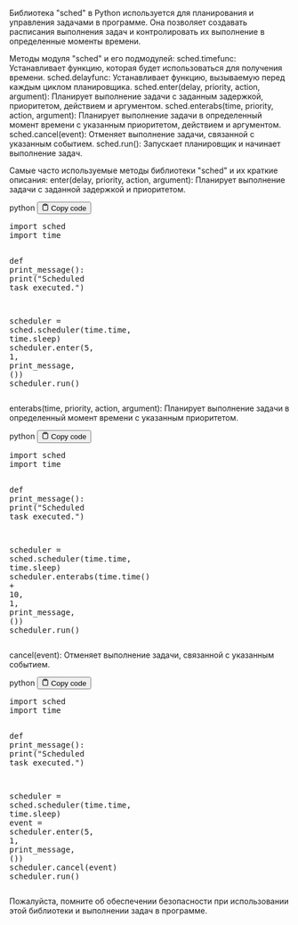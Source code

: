 <p>Библиотека "sched" в Python используется для планирования и управления задачами в программе.
Она позволяет создавать расписания выполнения задач и контролировать их выполнение в определенные моменты времени.</p>
<p>Методы модуля "sched" и его подмодулей:
sched.timefunc: Устанавливает функцию, которая будет использоваться для получения времени.
sched.delayfunc: Устанавливает функцию, вызываемую перед каждым циклом планировщика.
sched.enter(delay, priority, action, argument): Планирует выполнение задачи с заданным задержкой, приоритетом, действием и аргументом.
sched.enterabs(time, priority, action, argument): Планирует выполнение задачи в определенный момент времени с указанным приоритетом, действием и аргументом.
sched.cancel(event): Отменяет выполнение задачи, связанной с указанным событием.
sched.run(): Запускает планировщик и начинает выполнение задач.</p>
<p>Самые часто используемые методы библиотеки "sched" и их краткие описания:
enter(delay, priority, action, argument): Планирует выполнение задачи с заданной задержкой и приоритетом.</p>
<div class="code-element">
<div class="lang-line">
  <text>python</text>
  <button class="copy-button"
          id="code57c63d2bf3d2d1291d263591c54fc8e0b"
          onclick="copyCode(code57c63d2bf3d2d1291d263591c54fc8e0, code57c63d2bf3d2d1291d263591c54fc8e0b)">
    <svg stroke="currentColor"
         fill="none"
         stroke-width="2"
         viewBox="0 0 24 24"
         stroke-linecap="round"
         stroke-linejoin="round"
         class="h-4 w-4"
         height="1em"
         width="1em"
         xmlns="http://www.w3.org/2000/svg">
      <path d="M16 4h2a2 2 0 0 1 2 2v14a2 2 0 0 1-2 2H6a2 2 0 0 1-2-2V6a2 2 0 0 1 2-2h2"></path>
      <rect x="8" y="2" width="8" height="4" rx="1" ry="1"></rect>
    </svg>
    <text>Copy code</text>
  </button>

</div>
<div class="code" id="code57c63d2bf3d2d1291d263591c54fc8e0"><div class="highlight"><pre><span></span><span class="kn">import</span> <span class="nn">sched</span>
<span class="kn">import</span> <span class="nn">time</span>

<span class="k">def</span> <span class="nf">print_message</span><span class="p">():</span>
    <span class="nb">print</span><span class="p">(</span><span class="s2">&quot;Scheduled task executed.&quot;</span><span class="p">)</span>

<span class="n">scheduler</span> <span class="o">=</span> <span class="n">sched</span><span class="o">.</span><span class="n">scheduler</span><span class="p">(</span><span class="n">time</span><span class="o">.</span><span class="n">time</span><span class="p">,</span> <span class="n">time</span><span class="o">.</span><span class="n">sleep</span><span class="p">)</span>
<span class="n">scheduler</span><span class="o">.</span><span class="n">enter</span><span class="p">(</span><span class="mi">5</span><span class="p">,</span> <span class="mi">1</span><span class="p">,</span> <span class="n">print_message</span><span class="p">,</span> <span class="p">())</span>
<span class="n">scheduler</span><span class="o">.</span><span class="n">run</span><span class="p">()</span>
</pre></div></div>
</div>

<p>enterabs(time, priority, action, argument): Планирует выполнение задачи в определенный момент времени с указанным приоритетом.</p>
<div class="code-element">
<div class="lang-line">
  <text>python</text>
  <button class="copy-button"
          id="codeb2d2d31986bcf0e118b5bec64a25fbf1b"
          onclick="copyCode(codeb2d2d31986bcf0e118b5bec64a25fbf1, codeb2d2d31986bcf0e118b5bec64a25fbf1b)">
    <svg stroke="currentColor"
         fill="none"
         stroke-width="2"
         viewBox="0 0 24 24"
         stroke-linecap="round"
         stroke-linejoin="round"
         class="h-4 w-4"
         height="1em"
         width="1em"
         xmlns="http://www.w3.org/2000/svg">
      <path d="M16 4h2a2 2 0 0 1 2 2v14a2 2 0 0 1-2 2H6a2 2 0 0 1-2-2V6a2 2 0 0 1 2-2h2"></path>
      <rect x="8" y="2" width="8" height="4" rx="1" ry="1"></rect>
    </svg>
    <text>Copy code</text>
  </button>

</div>
<div class="code" id="codeb2d2d31986bcf0e118b5bec64a25fbf1"><div class="highlight"><pre><span></span><span class="kn">import</span> <span class="nn">sched</span>
<span class="kn">import</span> <span class="nn">time</span>

<span class="k">def</span> <span class="nf">print_message</span><span class="p">():</span>
    <span class="nb">print</span><span class="p">(</span><span class="s2">&quot;Scheduled task executed.&quot;</span><span class="p">)</span>

<span class="n">scheduler</span> <span class="o">=</span> <span class="n">sched</span><span class="o">.</span><span class="n">scheduler</span><span class="p">(</span><span class="n">time</span><span class="o">.</span><span class="n">time</span><span class="p">,</span> <span class="n">time</span><span class="o">.</span><span class="n">sleep</span><span class="p">)</span>
<span class="n">scheduler</span><span class="o">.</span><span class="n">enterabs</span><span class="p">(</span><span class="n">time</span><span class="o">.</span><span class="n">time</span><span class="p">()</span> <span class="o">+</span> <span class="mi">10</span><span class="p">,</span> <span class="mi">1</span><span class="p">,</span> <span class="n">print_message</span><span class="p">,</span> <span class="p">())</span>
<span class="n">scheduler</span><span class="o">.</span><span class="n">run</span><span class="p">()</span>
</pre></div></div>
</div>

<p>cancel(event): Отменяет выполнение задачи, связанной с указанным событием.</p>
<div class="code-element">
<div class="lang-line">
  <text>python</text>
  <button class="copy-button"
          id="codef0ffde84c0c17b835612f369aeaf4219b"
          onclick="copyCode(codef0ffde84c0c17b835612f369aeaf4219, codef0ffde84c0c17b835612f369aeaf4219b)">
    <svg stroke="currentColor"
         fill="none"
         stroke-width="2"
         viewBox="0 0 24 24"
         stroke-linecap="round"
         stroke-linejoin="round"
         class="h-4 w-4"
         height="1em"
         width="1em"
         xmlns="http://www.w3.org/2000/svg">
      <path d="M16 4h2a2 2 0 0 1 2 2v14a2 2 0 0 1-2 2H6a2 2 0 0 1-2-2V6a2 2 0 0 1 2-2h2"></path>
      <rect x="8" y="2" width="8" height="4" rx="1" ry="1"></rect>
    </svg>
    <text>Copy code</text>
  </button>

</div>
<div class="code" id="codef0ffde84c0c17b835612f369aeaf4219"><div class="highlight"><pre><span></span><span class="kn">import</span> <span class="nn">sched</span>
<span class="kn">import</span> <span class="nn">time</span>

<span class="k">def</span> <span class="nf">print_message</span><span class="p">():</span>
    <span class="nb">print</span><span class="p">(</span><span class="s2">&quot;Scheduled task executed.&quot;</span><span class="p">)</span>

<span class="n">scheduler</span> <span class="o">=</span> <span class="n">sched</span><span class="o">.</span><span class="n">scheduler</span><span class="p">(</span><span class="n">time</span><span class="o">.</span><span class="n">time</span><span class="p">,</span> <span class="n">time</span><span class="o">.</span><span class="n">sleep</span><span class="p">)</span>
<span class="n">event</span> <span class="o">=</span> <span class="n">scheduler</span><span class="o">.</span><span class="n">enter</span><span class="p">(</span><span class="mi">5</span><span class="p">,</span> <span class="mi">1</span><span class="p">,</span> <span class="n">print_message</span><span class="p">,</span> <span class="p">())</span>
<span class="n">scheduler</span><span class="o">.</span><span class="n">cancel</span><span class="p">(</span><span class="n">event</span><span class="p">)</span>
<span class="n">scheduler</span><span class="o">.</span><span class="n">run</span><span class="p">()</span>
</pre></div></div>
</div>

<p>Пожалуйста, помните об обеспечении безопасности при использовании этой библиотеки и выполнении задач в программе.</p>
